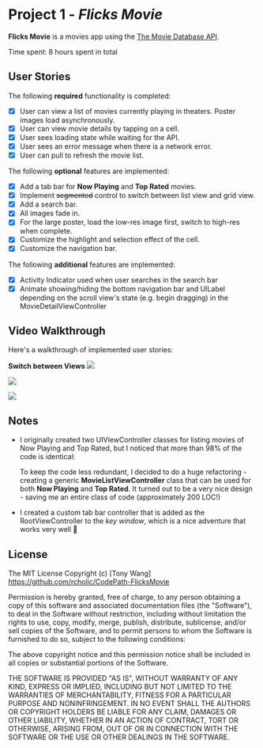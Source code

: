# Project 1 - *Flicks Movie*

**Flicks Movie** is a movies app using the [The Movie Database API](http://docs.themoviedb.apiary.io/#).

Time spent: 8 hours spent in total

## User Stories

The following **required** functionality is completed:

- [x] User can view a list of movies currently playing in theaters. Poster images load asynchronously.
- [x] User can view movie details by tapping on a cell.
- [x] User sees loading state while waiting for the API.
- [x] User sees an error message when there is a network error.
- [x] User can pull to refresh the movie list.

The following **optional** features are implemented:

- [x] Add a tab bar for **Now Playing** and **Top Rated** movies.
- [x] Implement ~~segmented~~ control to switch between list view and grid view.
- [x] Add a search bar.
- [x] All images fade in.
- [x] For the large poster, load the low-res image first, switch to high-res when complete.
- [x] Customize the highlight and selection effect of the cell.
- [x] Customize the navigation bar.

The following **additional** features are implemented:

- [x] Activity Indicator used when user searches in the search bar
- [x] Animate showing/hiding the bottom navigation bar and UILabel depending on the scroll view's state (e.g. begin dragging) in the MovieDetailViewController

## Video Walkthrough

Here's a walkthrough of implemented user stories:
<!-- ![](https://media.giphy.com/media/3oKIP7hu9IbtR3crni/giphy.gif)

![](https://media.giphy.com/media/l0IynChAHsS2M8gIo/giphy.gif) -->
**Switch between Views**
![](./screencast/screen3.gif)

![](./screencast/screen1.gif)

![](./screencast/screen2.gif)

## Notes
- I originally created two UIViewController classes for listing movies of Now Playing and Top Rated, but I noticed that more than 98% of the code is identical:

    To keep the code less redundant, I decided to do a huge refactoring - creating a generic **MovieListViewController** class that can be used for both **Now Playing** and **Top Rated**. It turned out to be a very nice design - saving me an entire class of code (approximately 200 LOC!)

- I created a custom tab bar controller that is added as the RootViewController to the *key window*, which is a nice adventure that works very well :tada:

## License

The MIT License
Copyright (c) [Tony Wang] https://github.com/rcholic/CodePath-FlicksMovie

Permission is hereby granted, free of charge, to any person obtaining a copy
of this software and associated documentation files (the "Software"), to deal
in the Software without restriction, including without limitation the rights
to use, copy, modify, merge, publish, distribute, sublicense, and/or sell
copies of the Software, and to permit persons to whom the Software is
furnished to do so, subject to the following conditions:

The above copyright notice and this permission notice shall be included in
all copies or substantial portions of the Software.

THE SOFTWARE IS PROVIDED "AS IS", WITHOUT WARRANTY OF ANY KIND, EXPRESS OR
IMPLIED, INCLUDING BUT NOT LIMITED TO THE WARRANTIES OF MERCHANTABILITY,
FITNESS FOR A PARTICULAR PURPOSE AND NONINFRINGEMENT. IN NO EVENT SHALL THE
AUTHORS OR COPYRIGHT HOLDERS BE LIABLE FOR ANY CLAIM, DAMAGES OR OTHER
LIABILITY, WHETHER IN AN ACTION OF CONTRACT, TORT OR OTHERWISE, ARISING FROM,
OUT OF OR IN CONNECTION WITH THE SOFTWARE OR THE USE OR OTHER DEALINGS IN
THE SOFTWARE.
